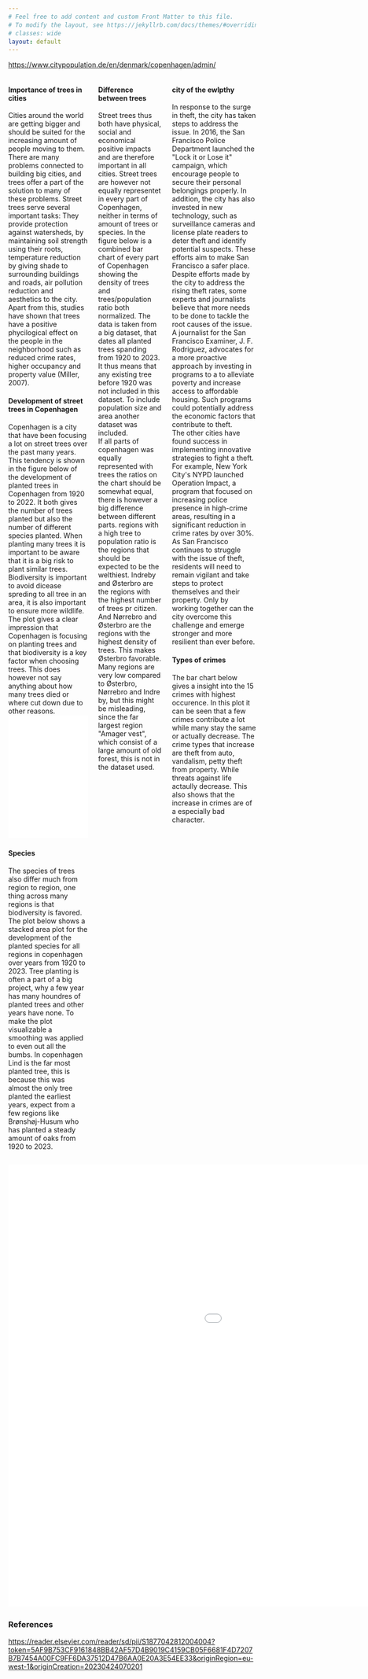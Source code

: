 ```yaml
---
# Feel free to add content and custom Front Matter to this file.
# To modify the layout, see https://jekyllrb.com/docs/themes/#overriding-theme-defaults
# classes: wide
layout: default
---
```


https://www.citypopulation.de/en/denmark/copenhagen/admin/

<div class="columns">
    <div class="column">
        <div class="content">
            <p> 
            <h4>Importance of trees in cities</h4>
            Cities around the world are getting bigger and should be suited for the increasing amount of people moving to them. There are many problems connected to building big cities, and trees offer a part of the solution to many of these problems. Street trees serve several important tasks: They provide protection against watersheds, by maintaining soil strength using their roots, temperature reduction by giving shade to surrounding buildings and roads, air pollution reduction and aesthetics to the city. Apart from this, studies have shown that trees have a positive phycilogical effect on the people in the neighborhood such as reduced crime rates, higher occupancy and property value (Miller, 2007). <br>
            <h4>Development of street trees in Copenhagen</h4>
            Copenhagen is a city that have been focusing a lot on street trees over the past many years. This tendency is shown in the figure below of the development of planted trees in Copenhagen from 1920 to 2022. It both gives the number of trees planted but also the number of different species planted. When planting many trees it is important to be aware that it is a big risk to plant similar trees. Biodiversity is important to avoid dicease spreding to all tree in an area, it is also important to ensure more wildlife. 
            The plot gives a clear impression that Copenhagen is focusing on planting trees and that biodiversity is a key factor when choosing trees. This does however not say anything about how many trees died or where cut down due to other reasons. 
            <!-- Insert trees against years plot -->
            <img src="https://raw.githubusercontent.com/ToreVang/ToreVang.github.io/main/public/tree_amount_tree_diversity.png"  width="700" height="250">
            <h4>Species</h4>
            The species of trees also differ much from region to region, one thing across many regions is that biodiversity is favored. The plot below shows a stacked area plot for the development of the planted species for all regions in copenhagen over years from 1920 to 2023. Tree planting is often a part of a big project, why a few year has many houndres of planted trees and other years have none. To make the plot visualizable a smoothing was applied to even out all the bumbs. 
            In copenhagen Lind is the far most planted tree, this is because this was almost the only tree planted the earliest years, expect from a few regions like Brønshøj-Husum who has planted a steady amount of oaks from 1920 to 2023.
            </p>
        </div>
    </div>
    <div class="column">
        <div class="content">
            <p> 
            <h4>Difference between trees</h4>
            <!-- Here comes the story! About how copenhagen choose to focus on certain areas, not related to population or area!! :O wow what a story -->
            Street trees thus both have physical, social and economical positive impacts and are therefore important in all cities. Street trees are however not equally representet in every part of Copenhagen, neither in terms of amount of trees or species. In the figure below is a combined bar chart of every part of Copenhagen showing the density of trees and trees/population ratio both normalized. The data is taken from a big dataset, that dates all planted trees spanding from 1920 to 2023. It thus means that any existing tree before 1920 was not included in this dataset. To include population size and area another dataset was included. <br>
            If all parts of copenhagen was equally represented with trees the ratios on the chart should be somewhat equal, there is however a big difference between different parts. regions with a high tree to population ratio is the regions that should be expected to be the welthiest. Indreby and Østerbro are the regions with the highest number of trees pr citizen. And Nørrebro and Østerbro are the regions with the highest density of trees. This makes Østerbro favorable. 
            Many regions are very low compared to Østerbro, Nørrebro and Indre by, but this might be misleading, since the far largest region "Amager vest", which consist of a large amount of old forest, this is not in the dataset used. 
            </p>
        </div>  
    </div>
    <div class="column">
        <div class="content">
            <h4>city of the ewlpthy</h4>
            <p> In response to the surge in theft, the city has taken steps to address the issue. In 2016, the San Francisco Police Department launched the "Lock it or Lose it" campaign, which encourage people to secure their personal belongings properly. In addition, the city has also invested in new technology, such as surveillance cameras and license plate readers to deter theft and identify potential suspects. These efforts aim to make San Francisco a safer place. Despite efforts made by the city to address the rising theft rates, some experts and journalists believe that more needs to be done to tackle the root causes of the issue. A journalist for the San Francisco Examiner, J. F. Rodriguez, advocates for a more proactive approach by investing in programs to a to alleviate poverty and increase access to affordable housing. Such programs could potentially address the economic factors that contribute to theft. <br>
            The other cities have found success in implementing innovative strategies to fight a theft. For example, New York City's NYPD launched Operation Impact, a program that focused on increasing police presence in high-crime areas, resulting in a significant reduction in crime rates by over 30%. As San Francisco continues to struggle with the issue of theft, residents will need to remain vigilant and take steps to protect themselves and their property. Only by working together can the city overcome this challenge and emerge stronger and more resilient than ever before. <br>
            <h4>Types of crimes</h4>
            The bar chart below gives a insight into the 15 crimes with highest occurence. In this plot it can be seen that a few crimes contribute a lot while many stay the same or actually decrease. The crime types that increase are theft from auto, vandalism, petty theft from property. While threats against life actaully decrease. This also shows that the increase in crimes are of a especially bad character. </p>
        </div>
    </div>
</div>

<embed
    type="text/html" 
    src="{{site.baseurl}}/public/custom_filename.html"
    width="1400"
    height="900"
    >
<!-- </embed> -->

### References

https://reader.elsevier.com/reader/sd/pii/S1877042812004004?token=5AF9B753CF9161848BB42AF57D4B9019C4159CB05F6681F4D7207B7B7454A00FC9FF6DA37512D47B6AA0E20A3E54EE33&originRegion=eu-west-1&originCreation=20230424070201
